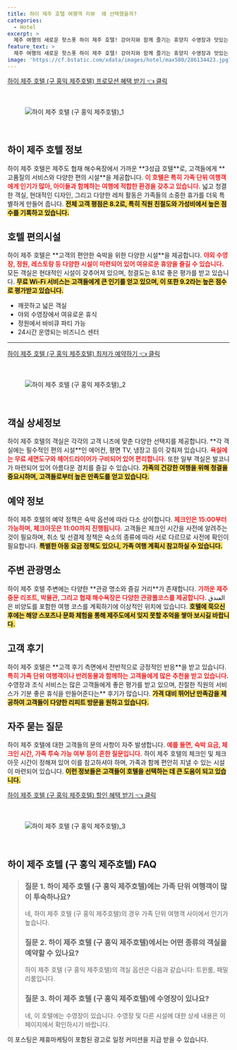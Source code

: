```yaml
---
title: 하이 제주 호텔 여행객 리뷰  왜 선택했을까?
categories:
  - Hotel
excerpt: >
  제주 여행의 새로운 핫스폿 하이 제주 호텔! 강아지와 함께 즐기는 휴양지 수영장과 맛있는 조식이 무료로 제공되는 이곳에서 편안하고 가성비 좋은 숙박을 경험해보세요. 
feature_text: >
  제주 여행의 새로운 핫스폿 하이 제주 호텔! 강아지와 함께 즐기는 휴양지 수영장과 맛있는 조식이 무료로 제공되는 이곳에서 편안하고 가성비 좋은 숙박을 경험해보세요. 
image: 'https://cf.bstatic.com/xdata/images/hotel/max500/286134423.jpg?k=a3e0f7ebee43a592e5afa5b7a24ae9155dbdb5591f7d161122b546b98c324f44&o=&hp=1'
---
```


<p><a class="modoo-button" href="https://tinyurl.com/27yxzygp" rel="nofollow noopener">하이 제주 호텔 (구 홍익 제주호텔) 프로모션 혜택 받기 👈 클릭</a></p><br/>
<figure class="image"><img alt="하이 제주 호텔 (구 홍익 제주호텔)_1" src="https://cf.bstatic.com/xdata/images/hotel/max1024x768/258260186.jpg?k=b44cd636254f01b220abbd1ec11411ed600b343853faa79eb4386081419384c3&amp;o=&amp;hp=1"/></figure><br/>

<h2 id="하이-제주-호텔-정보">하이 제주 호텔 정보</h2>
<p>하이 제주 호텔은 제주도 협재 해수욕장에서 가까운 **3성급 호텔**로, 고객들에게 **고품질의 서비스와 다양한 편의 시설**을 제공합니다. <b><span style="color: #ee2323;">이 호텔은 특히 가족 단위 여행객에게 인기가 많아, 아이들과 함께하는 여행에 적합한 환경을 갖추고 있습니다.</span></b> 넓고 청결한 객실, 현대적인 디자인, 그리고 다양한 레저 활동은 가족들의 소중한 휴가를 더욱 특별하게 만들어 줍니다. <b><span style="background-color: #ffe066;">전체 고객 평점은 8.2로, 특히 직원 친절도와 가성비에서 높은 점수를 기록하고 있습니다.</span></b> </p>
<h2 id="호텔-편의시설">호텔 편의시설</h2>
<p>하이 제주 호텔은 **고객의 편안한 숙박을 위한 다양한 시설**을 제공합니다. <b><span style="color: #ee2323;">야외 수영장, 정원, 레스토랑 등 다양한 시설이 마련되어 있어 여유로운 휴양을 즐길 수 있습니다.</span></b> 모든 객실은 현대적인 시설이 갖추어져 있으며, 청결도는 8.1로 좋은 평가를 받고 있습니다. <b><span style="background-color: #ffe066;">무료 Wi-Fi 서비스는 고객들에게 큰 인기를 얻고 있으며, 이 또한 9.2라는 높은 점수로 평가받고 있습니다.</span></b></p>
<ul>
<li>깨끗하고 넓은 객실</li>
<li>야외 수영장에서 여유로운 휴식</li>
<li>정원에서 바비큐 파티 가능</li>
<li>24시간 운영되는 비즈니스 센터</li>
</ul>
<hr/>
<p><a class="modoo-button" href="https://tinyurl.com/27yxzygp" rel="nofollow noopener">하이 제주 호텔 (구 홍익 제주호텔) 최저가 예약하기 👈 클릭</a></p><br/>
<figure class="image"><img alt="하이 제주 호텔 (구 홍익 제주호텔)_2" src="https://cf.bstatic.com/xdata/images/hotel/max500/286134423.jpg?k=a3e0f7ebee43a592e5afa5b7a24ae9155dbdb5591f7d161122b546b98c324f44&amp;o=&amp;hp=1"/></figure><br/>
<h2 id="객실-상세정보">객실 상세정보</h2>
<p>하이 제주 호텔의 객실은 각각의 고객 니즈에 맞춘 다양한 선택지를 제공합니다. **각 객실에는 필수적인 편의 시설**인 에어컨, 평면 TV, 냉장고 등이 갖춰져 있습니다. <b><span style="color: #ee2323;">욕실에는 무료 세면도구와 헤어드라이어가 구비되어 있어 편리합니다.</span></b> 또한 일부 객실은 발코니가 마련되어 있어 아름다운 경치를 즐길 수 있습니다. <b><span style="background-color: #ffe066;">가족의 건강한 여행을 위해 청결을 중요시하며, 고객들로부터 높은 만족도를 얻고 있습니다.</span></b></p>
<h2 id="예약-정보">예약 정보</h2>
<p>하이 제주 호텔의 예약 정책은 숙박 옵션에 따라 다소 상이합니다. <b><span style="color: #ee2323;">체크인은 15:00부터 가능하며, 체크아웃은 11:00까지 진행됩니다.</span></b> 고객들은 체크인 시간을 사전에 알려주는 것이 필요하며, 취소 및 선결제 정책은 숙소의 종류에 따라 서로 다르므로 사전에 확인이 필요합니다. <b><span style="background-color: #ffe066;">특별한 아동 요금 정책도 있으니, 가족 여행 계획시 참고하실 수 있습니다.</span></b></p>
<h2 id="주변-관광명소">주변 관광명소</h2>
<p>하이 제주 호텔 주변에는 다양한 **관광 명소와 즐길 거리**가 존재합니다. <b><span style="color: #ee2323;">가까운 제주 중문 리조트, 박물관, 그리고 협재 해수욕장은 다양한 관광풀코스를 제공합니다.</span></b> الفندق은 비양도를 포함한 여행 코스를 계획하기에 이상적인 위치에 있습니다. <b><span style="background-color: #ffe066;">호텔에 묵으신 후에는 해양 스포츠나 문화 체험을 통해 제주도에서 잊지 못할 추억을 쌓아 보시길 바랍니다.</span></b></p>
<h2 id="고객-후기">고객 후기</h2>
<p>하이 제주 호텔은 **고객 후기 측면에서 전반적으로 긍정적인 반응**을 받고 있습니다. <b><span style="color: #ee2323;">특히 가족 단위 여행객이나 반려동물과 함께하는 고객들에게 많은 추천을 받고 있습니다.</span></b> 수영장과 조식 서비스는 많은 고객들에게 좋은 평가를 받고 있으며, 친절한 직원의 서비스가 기분 좋은 휴식을 만들어준다는** 후기가 많습니다. <b><span style="background-color: #ffe066;">가격 대비 뛰어난 만족감을 제공하여 고객들이 다양한 리피트 방문을 원하고 있습니다.</span></b></p>
<h2 id="자주-묻는-질문">자주 묻는 질문</h2>
<p>하이 제주 호텔에 대한 고객들의 문의 사항이 자주 발생합니다. <b><span style="color: #ee2323;">예를 들면, 숙박 요금, 체크인 시간, 가족 투숙 가능 여부 등이 흔한 질문입니다.</span></b> 하이 제주 호텔의 체크인 및 체크아웃 시간이 정해져 있어 이를 참고하셔야 하며, 가족과 함께 편안히 지낼 수 있는 시설이 마련되어 있습니다. <b><span style="background-color: #ffe066;">이런 정보들은 고객들이 호텔을 선택하는 데 큰 도움이 되고 있습니다.</span></b> </p>

<p><a class="modoo-button" href="https://tinyurl.com/27yxzygp" rel="nofollow noopener">하이 제주 호텔 (구 홍익 제주호텔) 할인 혜택 받기 👈 클릭</a></p><br>

<figure class="image"><img src="https://cf.bstatic.com/xdata/images/hotel/max500/355090478.jpg?k=be43d49ae1d7ec96af588db4b467dde58f732957178f7b067d5f9b2b93bfc620&o=&hp=1" alt="하이 제주 호텔 (구 홍익 제주호텔)_3"></figure><br>
<h2 id="하이 제주 호텔 (구 홍익 제주호텔)_FAQ">하이 제주 호텔 (구 홍익 제주호텔) FAQ</h2>
<div itemscope="" itemtype="https://schema.org/FAQPage"> 
<blockquote> 
<div itemscope="" itemprop="mainEntity" itemtype="https://schema.org/Question"> 
<h3 id="질문_1" itemprop="name">질문 1. 하이 제주 호텔 (구 홍익 제주호텔)에는 가족 단위 여행객이 많이 투숙하나요?</h3> 
<div itemscope="" itemprop="acceptedAnswer" itemtype="https://schema.org/Answer"> 
<span itemprop="text"> 
<p>네, 하이 제주 호텔 (구 홍익 제주호텔)의 경우 가족 단위 여행객 사이에서 인기가 높습니다.</p> 
</span> 
</div> 
</div> 

<div itemscope="" itemprop="mainEntity" itemtype="https://schema.org/Question"> 
<h3 id="질문_2" itemprop="name">질문 2. 하이 제주 호텔 (구 홍익 제주호텔)에서는 어떤 종류의 객실을 예약할 수 있나요?</h3> 
<div itemscope="" itemprop="acceptedAnswer" itemtype="https://schema.org/Answer"> 
<span itemprop="text"> 
<p>하이 제주 호텔 (구 홍익 제주호텔)의 객실 옵션은 다음과 같습니다: 트윈룸, 패밀리룸입니다.</p> 
</span> 
</div> 
</div> 

<div itemscope="" itemprop="mainEntity" itemtype="https://schema.org/Question"> 
<h3 id="질문_3" itemprop="name">질문 3. 하이 제주 호텔 (구 홍익 제주호텔)에 수영장이 있나요?</h3> 
<div itemscope="" itemprop="acceptedAnswer" itemtype="https://schema.org/Answer"> 
<span itemprop="text"> 
<p>네, 이 호텔에는 수영장이 있습니다. 수영장 및 다른 시설에 대한 상세 내용은 이 페이지에서 확인하시기 바랍니다.</p> 
</span> 
</div> 
</div> 

</blockquote> 
</div><p>이 포스팅은 제휴마케팅이 포함된 광고로 일정 커미션을 지급 받을 수 있습니다.</p>

